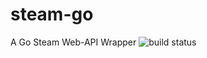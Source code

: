 # steam-go
A Go Steam Web-API Wrapper ![build status](https://travis-ci.org/Mungrel/steam-go.svg?branch=master)
